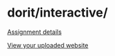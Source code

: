 # dorit/interactive/

[Assignment details](/homework/interactive)

[View your uploaded website](https://mpaulweeks.github.io/cfc2018/students/dorit/interactive/)
